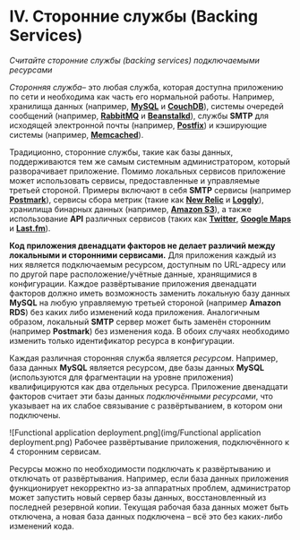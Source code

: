 # IV. Сторонние службы (Backing Services) #

_Считайте сторонние службы (backing services) подключаемыми ресурсами_

_Сторонняя служба_– это любая служба, которая доступна приложению по сети и необходима как часть его нормальной работы.
Например, хранилища данных (например, **[MySQL](http://dev.mysql.com/)** и **[CouchDB](http://couchdb.apache.org/)**), системы очередей сообщений (например, **[RabbitMQ](http://www.rabbitmq.com/)** и **[Beanstalkd](https://beanstalkd.github.io/)**),
службы **SMTP** для исходящей электронной почты (например, **[Postfix](http://www.postfix.org/)**) и кэширующие системы (например, **[Memcached](http://memcached.org/)**).

Традиционно, сторонние службы, такие как базы данных, поддерживаются тем же самым системным администратором, который
разворачивает приложение. Помимо локальных сервисов приложение может использовать сервисы, предоставленные и управляемые
третьей стороной. Примеры включают в себя **SMTP** сервисы (например **[Postmark](http://postmarkapp.com/)**), сервисы сбора метрик (такие как **[New Relic](http://newrelic.com/)** и
**[Loggly](http://www.loggly.com/)**), хранилища бинарных данных (например, **[Amazon S3](http://aws.amazon.com/s3/)**), а также использование **API** различных сервисов (таких как
**[Twitter](http://dev.twitter.com/)**, **[Google Maps](https://developers.google.com/maps/)** и **[Last.fm](http://www.last.fm/api)**).

**Код приложения двенадцати факторов не делает различий между локальными и сторонними сервисами.** Для приложения каждый из
них является подключаемым ресурсом, доступным по URL-адресу или по другой паре расположение/учётные данные, хранящимися
в конфигурации. Каждое развёртывание приложения двенадцати факторов должно иметь возможность заменить локальную базу
данных **MySQL** на любую управляемую третьей стороной (например **Amazon RDS**) без каких либо изменений кода приложения.
Аналогичным образом, локальный **SMTP** сервер может быть заменён сторонним (например **Postmark**) без изменения кода. В обоих
случаях необходимо изменить только идентификатор ресурса в конфигурации.

Каждая различная сторонняя служба является _ресурсом_. Например, база данных **MySQL** является ресурсом, две базы данных
**MySQL** (используются для фрагментации на уровне приложения) квалифицируются как два отдельных ресурса. Приложение
двенадцати факторов считает эти базы данных _подключёнными ресурсами_, что указывает на их слабое связывание с
развёртыванием, в котором они подключены.

![Functional application deployment.png](img/Functional application deployment.png)
Рабочее развёртывание приложения, подключённого к 4 сторонним сервисам.

Ресурсы можно по необходимости подключать к развёртыванию и отключать от развёртывания. Например, если база данных
приложения функционирует некорректно из-за аппаратных проблем, администратор может запустить новый сервер базы данных,
восстановленный из последней резервной копии. Текущая рабочая база данных может быть отключена, а новая база данных
подключена – всё это без каких-либо изменений кода.